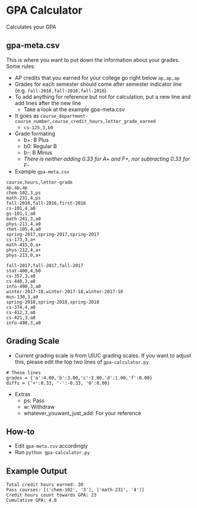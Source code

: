 # GPA Calculator
Calculates your GPA

## gpa-meta.csv
This is where you want to put down the information about your grades.  
Some rules:
- AP credits that you earned for your college go right below `ap,ap,ap`
- Grades for each semester should come after semester indicator line (e.g. `fall-2016,fall-2016,fall-2016`)
- To add anything for reference but not for calculation, put a new line and add lines after the new line
	- Take a look at the example gpa-meta.csv
- It goes as `course_department-course_number,course_credit_hours,letter_grade_earned`
	- `cs-125,3,b0`
- Grade formating
	- b+: B Plus
	- b0: Regular B
	- b-: B Minus
	- *There is neither adding 0.33 for A+ and F+, nor subtracting 0.33 for F-*
- Example `gpa-meta.csv`
```
course,hours,letter-grade
ap,ap,ap
chem-102,3,ps
math-231,4,ps
fall-2016,fall-2016,first-2016
cs-101,4,a0
gs-101,1,a0
math-241,3,a0
phys-211,4,a0
rhet-105,4,a0
spring-2017,spring-2017,spring-2017
cs-173,3,a+
math-415,0,a+
phys-212,4,a+
phys-213,0,a+

fall-2017,fall-2017,fall-2017
stat-400,4,b0
cs-357,3,a0
cs-440,3,a0
info-490,3,a0
winter-2017-18,winter-2017-18,winter-2017-18
mus-130,3,a0
spring-2018,spring-2018,spring-2018
cs-374,4,a0
cs-412,3,a0
cs-421,3,a0
info-490,3,a0
```
## Grading Scale
- Current grading scale is from UIUC grading scales.  If you want to adjust this, please edit the top two lines of `gpa-calculator.py`
```
# These lines
grades = {'a':4.00,'b':3.00,'c':2.00,'d':1.00,'f':0.00}
diffs = {'+':0.33, '-':-0.33, '0':0.00}
```
- Extras
	- ps: Pass
	- w: Withdraw
	- whatever_youwant_just_add: For your reference

## How-to
- Edit `gpa-meta.csv` accordingly
- Run `python gpa-calculator.py`

## Example Output
```
Total credit hours earned: 30
Pass courses: [('chem-102', '3'), ('math-231', '4')]
Credit hours count towards GPA: 23
Cumulative GPA: 4.0
```
